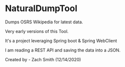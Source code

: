 # NaturalDumpTool
Dumps OSRS Wikipedia for latest data. 

Very early versions of this Tool.

It's a project leveraging Spring boot & Spring WebClient

I am reading a REST API and saving the data into a JSON. 

Created by - Zach Smith (12/14/2020)
